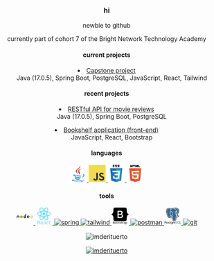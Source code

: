 <h3 align="center">hi</h3>
<p align="center"> newbie to github</p>
<p align="center"> currently part of cohort 7 of the Bright Network Technology Academy</p>

<h4 align="center">current projects</h4>
<div align="center">
<li><a href="https://github.com/nadia-dj98/capstone-project-back-end">Capstone project</a>
<ul>Java (17.0.5), Spring Boot, PostgreSQL, JavaScript, React, Tailwind</ul>
</div>

<h4 align="center">recent projects</h4>

<div align="center"> 
  <li> <a href="https://github.com/imderituerto/BNTA_Backend_Project">RESTful API for movie reviews</a>
<ul> Java (17.0.5), Spring Boot, PostgreSQL</ul>
</div>

<div align="center"> 
  <li> <a href="https://github.com/imderituerto/overREACTors_frontend_project">Bookshelf application (front-end)</a>
<ul> JavaScript, React, Bootstrap</ul>
</div>

<h4 align="center">languages</h3>
<p align="center"> 
<a href="https://www.java.com" target="_blank" rel="noreferrer"> <img src="https://raw.githubusercontent.com/devicons/devicon/master/icons/java/java-original.svg" alt="java" width="40" height="40"/> </a> <a href="https://developer.mozilla.org/en-US/docs/Web/JavaScript" target="_blank" rel="noreferrer"> <img src="https://raw.githubusercontent.com/devicons/devicon/master/icons/javascript/javascript-original.svg" alt="javascript" width="40" height="40"/>  </a> <a href="https://www.w3schools.com/css/" target="_blank" rel="noreferrer"> <img src="https://raw.githubusercontent.com/devicons/devicon/master/icons/css3/css3-original-wordmark.svg" alt="css3" width="40" height="40"/> </a> <a href="https://www.w3.org/html/" target="_blank" rel="noreferrer"> <img src="https://raw.githubusercontent.com/devicons/devicon/master/icons/html5/html5-original-wordmark.svg" alt="html5" width="40" height="40"/> </a> 
</p>

<h4 align="center">tools</h3>
<p align="center"> 
   <a href="https://nodejs.org" target="_blank" rel="noreferrer"> <img src="https://raw.githubusercontent.com/devicons/devicon/master/icons/nodejs/nodejs-original-wordmark.svg" alt="nodejs" width="40" height="40"/> </a> <a href="https://reactjs.org/" target="_blank" rel="noreferrer"> <img src="https://raw.githubusercontent.com/devicons/devicon/master/icons/react/react-original-wordmark.svg" alt="react" width="40" height="40"/> </a> <a href="https://spring.io/" target="_blank" rel="noreferrer"> <img src="https://www.vectorlogo.zone/logos/springio/springio-icon.svg" alt="spring" width="40" height="40"/> </a> <a href="https://tailwindcss.com/" target="_blank" rel="noreferrer"> <img src="https://www.vectorlogo.zone/logos/tailwindcss/tailwindcss-icon.svg" alt="tailwind" width="40" height="40"/> </a> <a href="https://getbootstrap.com" target="_blank" rel="noreferrer"> <img src="https://raw.githubusercontent.com/devicons/devicon/master/icons/bootstrap/bootstrap-plain-wordmark.svg" alt="bootstrap" width="40" height="40"/> </a> <a href="https://postman.com" target="_blank" rel="noreferrer"> <img src="https://www.vectorlogo.zone/logos/getpostman/getpostman-icon.svg" alt="postman" width="40" height="40"/> </a> <a href="https://www.postgresql.org" target="_blank" rel="noreferrer"> <img src="https://raw.githubusercontent.com/devicons/devicon/master/icons/postgresql/postgresql-original-wordmark.svg" alt="postgresql" width="40" height="40"/> </a> <a href="https://git-scm.com/" target="_blank" rel="noreferrer"> <img src="https://www.vectorlogo.zone/logos/git-scm/git-scm-icon.svg" alt="git" width="40" height="40"/> </a> 

<p align="center"><img align="center" src="https://github-readme-streak-stats.herokuapp.com/?user=imderituerto&" alt="imderituerto" /></p>

<p align="center">
<a href="https://linkedin.com/in/imderituerto" target="blank"><img align="center" src="https://raw.githubusercontent.com/rahuldkjain/github-profile-readme-generator/master/src/images/icons/Social/linked-in-alt.svg" alt="imderituerto" height="30" width="40" /></a>
</p>
